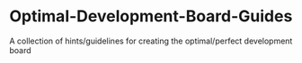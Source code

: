 # Optimal-Development-Board-Guides
A collection of hints/guidelines for creating the optimal/perfect development board
